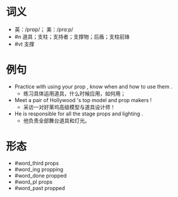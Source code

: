 # 词义
- 英：/prɒp/； 美：/prɑːp/
- #n 道具；支柱；支持者；支撑物；后盾；支柱前锋
- #vt 支撑
# 例句
- Practice with using your prop , know when and how to use them .
	- 练习具体运用道具，什么时候应用，如何用；
- Meet a pair of Hollywood 's top model and prop makers !
	- 采访一对好莱坞高级模型与道具设计师！
- He is responsible for all the stage props and lighting .
	- 他负责全部舞台道具和灯光。
# 形态
- #word_third props
- #word_ing propping
- #word_done propped
- #word_pl props
- #word_past propped
